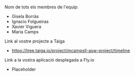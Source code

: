 Nom de tots els membres de l'equip:
- Gisela Borràs
- Ignacio Folgueiras
- Xavier Viguera
- Maria Camps

Link al vostre projecte a Taiga
- https://tree.taiga.io/project/mcampsll-asw-project/timeline

Link a la vostra aplicació desplegada a Fly.io
- Placeholder
